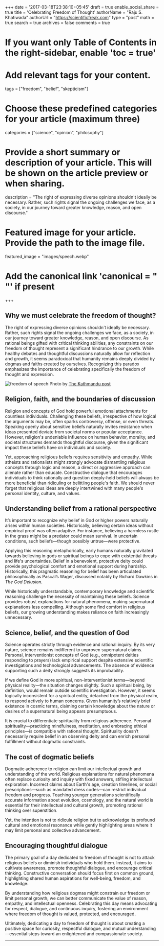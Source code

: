 +++
date = '2017-03-18T23:38:10+05:45'
draft = true
enable_social_share = true
title = 'Celebrating Freedom of Thought'
authorName = "Raju S. Khatiwada"
authorUrl = "https://scientificfreak.com"
type = "post"
math = true
search = true
archives = false
comments = true
# If you want only Table of Contents in the right-sidebar, enable 'toc = true'

# Add relevant tags for your content.
tags = ["freedom", "belief", "skepticism"]

# Choose these predefined categories for your article (maximum three)
categories = ["science", "opinion", "philosophy"]

# Provide a short summary or description of your article. This will be shown on the article preview or when sharing.
description = "The right of expressing diverse opinions shouldn't ideally be necessary. Rather, such rights signal the ongoing challenges we face, as a society, in our journey toward greater knowledge, reason, and open discourse."

# Featured image for your article. Provide the path to the image file.
featured_image = "images/speech.webp"

# Add the canonical link 'canonical = "  "' if present
+++
<!-- This is a comment. Paste your article below this. -->


## Why we must celebrate the freedom of thought?

The right of expressing diverse opinions shouldn't ideally be necessary. Rather, such rights signal the ongoing challenges we face, as a society, in our journey toward greater knowledge, reason, and open discourse. As rational beings gifted with critical thinking abilities, any constraints on our freedom of thought represent a significant hindrance to our growth. While healthy debates and thoughtful discussions naturally allow for reflection and growth, it seems paradoxical that humanity remains deeply divided by dogmas and faiths created by ourselves. Recognizing this paradox emphasizes the importance of celebrating specifically the freedom of thought and expression.

![freedom of speech](images/speech.webp)
Photo by [The Kathmandu post](https://kathmandupost.com/national/2020/01/31/freedom-of-expression-is-under-attack-and-transitional-justice-stalled-in-nepal-rights-group-says)
      

## Religion, faith, and the boundaries of discussion

Religion and concepts of God hold powerful emotional attachments for countless individuals. Challenging these beliefs, irrespective of how logical the arguments may be, often sparks controversy, offense, or even threats. Speaking openly about sensitive beliefs naturally invites resistance when ideas presented deviate from societal norms or popular acceptance. However, religion's undeniable influence on human behavior, morality, and societal structures demands thoughtful discourse, given the significant impact these beliefs have on individuals and society.

Yet, approaching religious beliefs requires sensitivity and empathy. While atheists and rationalists might strongly advocate dismantling religious concepts through logic and reason, a direct or aggressive approach can alienate rather than educate. Constructive dialogue that encourages individuals to think rationally and question deeply-held beliefs will always be more beneficial than ridiculing or belittling people's faith. We should never forget that religious ideas are deeply intertwined with many people's personal identity, culture, and values.

## Understanding belief from a rational perspective

It’s important to recognize why belief in God or higher powers naturally arises within human societies. Historically, believing certain ideas without empirical proof was often adaptive. For instance, believing a harmless rustle in the grass might be a predator could mean survival. In uncertain conditions, such beliefs—though possibly untrue—were protective.

Applying this reasoning metaphorically, early humans naturally gravitated towards believing in gods or spiritual beings to cope with existential threats and life's uncertainties. Belief in a benevolent, protective deity could provide psychological comfort and emotional support during hardship. Historically, this pragmatic reasoning for belief has been articulated philosophically as Pascal’s Wager, discussed notably by Richard Dawkins in *The God Delusion*.

While historically understandable, contemporary knowledge and scientific reasoning challenge the necessity of maintaining these beliefs. Science provides robust explanations for natural phenomena, making supernatural explanations less compelling. Although some find comfort in religious beliefs, our growing understanding makes reliance on faith increasingly unnecessary.

## Science, belief, and the question of God

Science operates strictly through evidence and rational inquiry. By its very nature, science remains indifferent to unproven supernatural claims. Personal, interventionist concepts of God (e.g., omnipotent deities responding to prayers) lack empirical support despite extensive scientific investigations and technological advancements. The absence of evidence supporting such a deity strongly suggests its improbability.

If we define God in more spiritual, non-interventionist terms—beyond physical reality—the situation changes slightly. Such a spiritual being, by definition, would remain outside scientific investigation. However, it seems logically inconsistent for a spiritual entity, detached from the physical realm, to respond actively to human concerns. Given humanity’s relatively brief existence in cosmic terms, claiming certain knowledge about the nature or desires of a supernatural being appears presumptuous.

It is crucial to differentiate spirituality from religious adherence. Personal spirituality—practicing mindfulness, meditation, and embracing ethical principles—is compatible with rational thought. Spirituality doesn’t necessarily require belief in an observing deity and can enrich personal fulfillment without dogmatic constraints.

## The cost of dogmatic beliefs

Dogmatic adherence to religion can limit our intellectual growth and understanding of the world. Religious explanations for natural phenomena often replace curiosity and inquiry with fixed answers, stifling intellectual exploration. Incorrect claims about Earth's age, creation timelines, or social prescriptions—such as mandated dress codes—can restrict individual freedom and progress. Teaching younger generations scientifically accurate information about evolution, cosmology, and the natural world is essential for their intellectual and cultural growth, promoting rational thinking over superstition.

Yet, the intention is not to ridicule religion but to acknowledge its profound cultural and emotional resonance while gently highlighting areas where it may limit personal and collective advancement.

## Encouraging thoughtful dialogue

The primary goal of a day dedicated to freedom of thought is not to attack religious beliefs or diminish individuals who hold them. Instead, it aims to cultivate awareness, promote thoughtful dialogue, and encourage critical thinking. Constructive conversation should focus first on common ground, highlighting shared human aspirations for well-being, freedom, and knowledge.

By understanding how religious dogmas might constrain our freedom or limit personal growth, we can better communicate the value of reason, empathy, and intellectual openness. Celebrating this day means advocating for respect, dialogue, and continuous inquiry, fostering an environment where freedom of thought is valued, protected, and encouraged.

Ultimately, dedicating a day to freedom of thought is about creating a positive space for curiosity, respectful dialogue, and mutual understanding—essential steps toward an enlightened and compassionate society.

___
